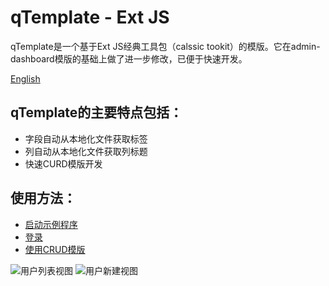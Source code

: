 # qTemplate - Ext JS

qTemplate是一个基于Ext JS经典工具包（calssic tookit）的模版。它在admin-dashboard模版的基础上做了进一步修改，已便于快速开发。

[English](README_en.md)

## qTemplate的主要特点包括：
* 字段自动从本地化文件获取标签
* 列自动从本地化文件获取列标题
* 快速CURD模版开发

## 使用方法：
* [启动示例程序](docs/zh-cn/start.MD)
* [登录](docs/zh-cn/login.MD)
* [使用CRUD模版](docs/zh-cn/crud.MD)

![用户列表视图](https://github.com/tianxiaode/qTemplate-ExtJS/blob/master/docs/images/userList.PNG)
![用户新建视图](https://github.com/tianxiaode/qTemplate-ExtJS/blob/master/docs/images/userAdd.PNG)


